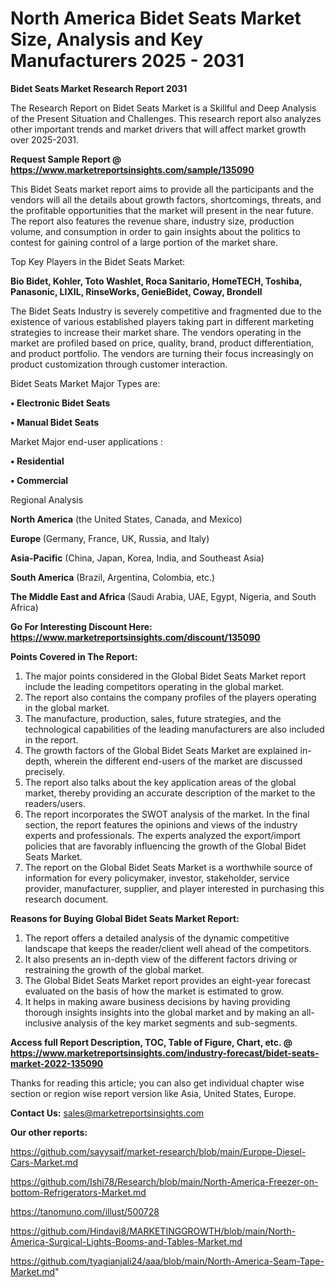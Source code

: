  # North America Bidet Seats Market Size, Analysis and Key Manufacturers 2025 - 2031

<strong>Bidet Seats Market Research Report 2031</strong>

The Research Report on Bidet Seats Market is a Skillful and Deep Analysis of the Present Situation and Challenges. This research report also analyzes other important trends and market drivers that will affect market growth over 2025-2031.

<strong>Request Sample Report @ <a href=https://www.marketreportsinsights.com/sample/135090>https://www.marketreportsinsights.com/sample/135090</a></strong>

This Bidet Seats market report aims to provide all the participants and the vendors will all the details about growth factors, shortcomings, threats, and the profitable opportunities that the market will present in the near future. The report also features the revenue share, industry size, production volume, and consumption in order to gain insights about the politics to contest for gaining control of a large portion of the market share.

Top Key Players in the Bidet Seats Market:

<strong>Bio Bidet, Kohler, Toto Washlet, Roca Sanitario, HomeTECH, Toshiba, Panasonic, LIXIL, RinseWorks, GenieBidet, Coway, Brondell</strong>

The Bidet Seats Industry is severely competitive and fragmented due to the existence of various established players taking part in different marketing strategies to increase their market share. The vendors operating in the market are profiled based on price, quality, brand, product differentiation, and product portfolio. The vendors are turning their focus increasingly on product customization through customer interaction.

Bidet Seats Market Major Types are:

<strong>• Electronic Bidet Seats

• Manual Bidet Seats</strong>

Market Major end-user applications :

<strong>• Residential

• Commercial</strong>

Regional Analysis

</u><strong><b>North America</b></strong> (the United States, Canada, and Mexico)

<strong><b>Europe </b></strong>(Germany, France, UK, Russia, and Italy)

<strong><b>Asia-Pacific</b></strong> (China, Japan, Korea, India, and Southeast Asia)

<strong><b>South America</b></strong> (Brazil, Argentina, Colombia, etc.)

<strong><b>The Middle East and Africa</b></strong> (Saudi Arabia, UAE, Egypt, Nigeria, and South Africa)

<strong>Go For Interesting Discount Here: <a href=https://www.marketreportsinsights.com/discount/135090>https://www.marketreportsinsights.com/discount/135090</a></strong>

<strong>Points Covered in The Report:</strong>
<ol>
  <li>The major points considered in the Global Bidet Seats Market report include the leading competitors operating in the global market.</li>
  <li>The report also contains the company profiles of the players operating in the global market.</li>
  <li>The manufacture, production, sales, future strategies, and the technological capabilities of the leading manufacturers are also included in the report.</li>
  <li>The growth factors of the Global Bidet Seats Market are explained in-depth, wherein the different end-users of the market are discussed precisely.</li>
  <li>The report also talks about the key application areas of the global market, thereby providing an accurate description of the market to the readers/users.</li>
  <li>The report incorporates the SWOT analysis of the market. In the final section, the report features the opinions and views of the industry experts and professionals. The experts analyzed the export/import policies that are favorably influencing the growth of the Global Bidet Seats Market.</li>
  <li>The report on the Global Bidet Seats Market is a worthwhile source of information for every policymaker, investor, stakeholder, service provider, manufacturer, supplier, and player interested in purchasing this research document.</li>
</ol>
<strong>Reasons for Buying Global Bidet Seats Market Report:</strong>

<ol>
  <li>The report offers a detailed analysis of the dynamic competitive landscape that keeps the reader/client well ahead of the competitors.</li>
  <li>It also presents an in-depth view of the different factors driving or restraining the growth of the global market.</li>
  <li>The Global Bidet Seats Market report provides an eight-year forecast evaluated on the basis of how the market is estimated to grow.</li>
  <li>It helps in making aware business decisions by having providing thorough insights insights into the global market and by making an all-inclusive analysis of the key market segments and sub-segments.</li>
</ol>
<strong>Access full Report Description, TOC, Table of Figure, Chart, etc. @ <a href=https://www.marketreportsinsights.com/industry-forecast/bidet-seats-market-2022-135090>https://www.marketreportsinsights.com/industry-forecast/bidet-seats-market-2022-135090</a></strong>


Thanks for reading this article; you can also get individual chapter wise section or region wise report version like Asia, United States, Europe.

<strong>Contact Us:</strong>
sales@marketreportsinsights.com

<strong>Our other reports:</strong>

<a href=https://github.com/sayysaif/market-research/blob/main/Europe-Diesel-Cars-Market.md>https://github.com/sayysaif/market-research/blob/main/Europe-Diesel-Cars-Market.md</a>

<a href=https://github.com/Ishi78/Research/blob/main/North-America-Freezer-on-bottom-Refrigerators-Market.md>https://github.com/Ishi78/Research/blob/main/North-America-Freezer-on-bottom-Refrigerators-Market.md</a>

<a href=https://tanomuno.com/illust/500728>https://tanomuno.com/illust/500728</a>

<a href=https://github.com/Hindavi8/MARKETINGGROWTH/blob/main/North-America-Surgical-Lights-Booms-and-Tables-Market.md>https://github.com/Hindavi8/MARKETINGGROWTH/blob/main/North-America-Surgical-Lights-Booms-and-Tables-Market.md</a>

<a href=https://github.com/tyagianjali24/aaa/blob/main/North-America-Seam-Tape-Market.md>https://github.com/tyagianjali24/aaa/blob/main/North-America-Seam-Tape-Market.md</a>"
